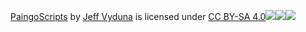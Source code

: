 [PaingoScripts](https://github.com/jvyduna/PaingoScripts) by [Jeff Vyduna](https://ngnr.org) is licensed under [CC BY-SA 4.0![](https://mirrors.creativecommons.org/presskit/icons/cc.svg?ref=chooser-v1)![](https://mirrors.creativecommons.org/presskit/icons/by.svg?ref=chooser-v1)![](https://mirrors.creativecommons.org/presskit/icons/sa.svg?ref=chooser-v1)](http://creativecommons.org/licenses/by-sa/4.0/?ref=chooser-v1)
